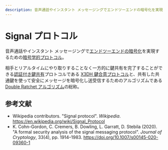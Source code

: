 ```yaml
---
description: 音声通話やインスタント メッセージングでエンドツーエンドの暗号化を実現するための暗号学的プロトコル。
---
```


# Signal プロトコル

音声通話やインスタント メッセージングで[エンドツーエンドの暗号化](https://ja.wikipedia.org/wiki/エンドツーエンド暗号化)を実現するための[暗号学的プロトコル](https://en.wikipedia.org/wiki/Cryptographic_protocol)。

相手とリアルタイムにやり取りすることなく一方的に鍵共有を完了することができる[認証付き鍵共有](https://en.wikipedia.org/wiki/Authenticated_Key_Exchange)プロトコルである [X3DH 鍵合意プロトコル](/cryptography/signal-protocol/x3dh-key-agreement-protocol)と、共有した共通鍵を使って安全にメッセージを暗号化し送受信するためのアルゴリズムである [Double Ratchet アルゴリズム](/cryptography/signal-protocol/double-ratchet-algorithm)の総称。

## 参考文献

- Wikipedia contributors. "Signal protocol". _Wikipedia_. https://en.wikipedia.org/wiki/Signal_Protocol
- K. Cohn-Gordon, C. Cremers, B. Dowling, L. Garratt, D. Stebila (2020). "A formal security analysis of the signal messaging protocol". _Journal of Cryptology_, 33(4), pp. 1914&ndash;1983. https://doi.org/10.1007/s00145-020-09360-1
